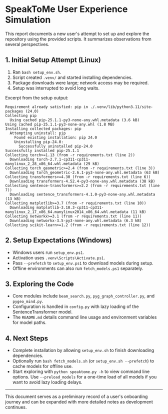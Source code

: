 # SpeakToMe User Experience Simulation

This report documents a new user's attempt to set up and explore the repository using the provided scripts. It summarizes observations from several perspectives.

## 1. Initial Setup Attempt (Linux)

1. Ran `bash setup_env.sh`.
2. Script created `.venv/` and started installing dependencies.
3. Package downloads were large; network access may be required.
4. Setup was interrupted to avoid long waits.

Excerpt from the setup output:

```
Requirement already satisfied: pip in ./.venv/lib/python3.11/site-packages (24.0)
Collecting pip
  Using cached pip-25.1.1-py3-none-any.whl.metadata (3.6 kB)
Using cached pip-25.1.1-py3-none-any.whl (1.8 MB)
Installing collected packages: pip
  Attempting uninstall: pip
    Found existing installation: pip 24.0
    Uninstalling pip-24.0:
      Successfully uninstalled pip-24.0
Successfully installed pip-25.1.1
Collecting torch>=1.13 (from -r requirements.txt (line 2))
  Downloading torch-2.7.1-cp311-cp311-manylinux_2_28_x86_64.whl.metadata (29 kB)
Collecting torch_geometric>=2.4 (from -r requirements.txt (line 3))
  Downloading torch_geometric-2.6.1-py3-none-any.whl.metadata (63 kB)
Collecting transformers>=4.30 (from -r requirements.txt (line 6))
  Downloading transformers-4.52.4-py3-none-any.whl.metadata (38 kB)
Collecting sentence-transformers>=2.2 (from -r requirements.txt (line 7))
  Downloading sentence_transformers-4.1.0-py3-none-any.whl.metadata (13 kB)
Collecting matplotlib>=3.7 (from -r requirements.txt (line 10))
  Downloading matplotlib-3.10.3-cp311-cp311-manylinux_2_17_x86_64.manylinux2014_x86_64.whl.metadata (11 kB)
Collecting networkx>=3.1 (from -r requirements.txt (line 11))
  Downloading networkx-3.5-py3-none-any.whl.metadata (6.3 kB)
Collecting scikit-learn>=1.2 (from -r requirements.txt (line 12))
```

## 2. Setup Expectations (Windows)

* Windows users run `setup_env.ps1`.
* Activation uses `.venv\Scripts\Activate.ps1`.
* Pass `--prefetch` to `setup_env.ps1` to download models during setup.
* Offline environments can also run `fetch_models.ps1` separately.

## 3. Exploring the Code

* Core modules include `beam_search.py`, `pyg_graph_controller.py`, and `pygeo_mind.py`.
* Configuration is handled in `config.py` with lazy loading of the SentenceTransformer model.
* The `README.md` details command line usage and environment variables for model paths.

## 4. Next Steps

* Complete installation by allowing `setup_env.sh` to finish downloading dependencies.
* Optionally run `bash fetch_models.sh` (or `setup_env.sh --prefetch`) to cache models for offline use.
* Start exploring with `python speaktome.py -h` to view command line options.
  Use `--preload_models` for a one-time load of all models if you want to avoid lazy loading delays.

---

This document serves as a preliminary record of a user's onboarding journey and can be expanded with more detailed notes as development continues.
